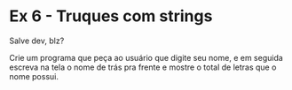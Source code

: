 # Ex 6 - Truques com strings

Salve dev, blz?

Crie um programa que peça ao usuário que digite seu nome, e em seguida escreva na tela o nome de trás pra frente e mostre o total de letras que o nome possui.